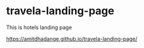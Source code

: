 # travela-landing-page
This is  hotels landing page


https://amitdhadange.github.io/travela-landing-page/
